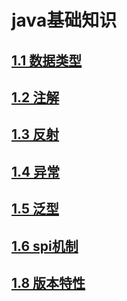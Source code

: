 # java基础知识
## [1.1 数据类型](../java/basic/dataType.md)
## [1.2 注解](../java/basic/annotated.md)
## [1.3 反射](../java/basic/reflected.md)
## [1.4 异常](../java/basic/exception.md)
## [1.5 泛型](../java/basic/generics.md)
## [1.6 spi机制](../java/basic/spi.md)
## [1.8 版本特性](../java/basic/features.md)